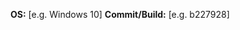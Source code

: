 <!--
  Fill in the placeholders below. Delete any headings and placeholders that you do not fill in.
-->
**OS:** [e.g. Windows 10]
**Commit/Build:** [e.g. b227928]

<!-- Explanation of the issue -->
